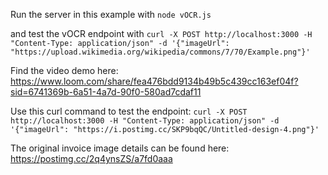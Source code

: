 Run the server in this example with
`node vOCR.js`

and test the vOCR endpoint with
`curl -X POST http://localhost:3000 -H "Content-Type: application/json" -d '{"imageUrl": "https://upload.wikimedia.org/wikipedia/commons/7/70/Example.png"}'`

Find the video demo here:
https://www.loom.com/share/fea476bdd9134b49b5c439cc163ef04f?sid=6741369b-6a51-4a7d-90f0-580ad7cdaf11

Use this curl command to test the endpoint:
`curl -X POST http://localhost:3000 -H "Content-Type: application/json" -d '{"imageUrl": "https://i.postimg.cc/SKP9bqQC/Untitled-design-4.png"}'`

The original invoice image details can be found here:
https://postimg.cc/2q4ynsZS/a7fd0aaa